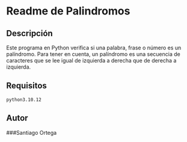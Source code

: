 # Readme de Palindromos
## Descripción
Este programa en Python verifica si una palabra, frase o número es un palíndromo. Para tener en cuenta, un palíndromo es una secuencia de caracteres que se lee igual de izquierda a derecha que de derecha a izquierda.
## Requisitos
	python3.10.12
## Autor
###Santiago Ortega 
